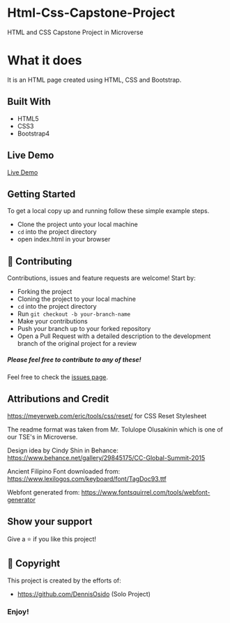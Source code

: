 # Html-Css-Capstone-Project
HTML and CSS Capstone Project in Microverse

# What it does
It is an HTML page created using HTML, CSS and Bootstrap.

## Built With
- HTML5
- CSS3
- Bootstrap4

## Live Demo

[Live Demo](https://raw.githack.com/DennisOsido/Html-Css-Capstone-Project/Feature/index.html)

## Getting Started

To get a local copy up and running follow these simple example steps.
- Clone the project unto your local machine
- `cd` into the project directory
- open index.html in your browser

## 🤝 Contributing

Contributions, issues and feature requests are welcome! Start by:
* Forking the project
* Cloning the project to your local machine
* `cd` into the project directory
* Run `git checkout -b your-branch-name`
* Make your contributions
* Push your branch up to your forked repository
* Open a Pull Request with a detailed description to the development branch of the original project for a review

##### Please feel free to contribute to any of these!

Feel free to check the [issues page](https://github.com/DennisOsido/Html-Css-Capstone-Project/issues).

## Attributions and Credit

https://meyerweb.com/eric/tools/css/reset/ for CSS Reset Stylesheet

The readme format was taken from Mr. Tolulope Olusakinin which is one of our TSE's in Microverse.

Design idea by Cindy Shin in Behance:
https://www.behance.net/gallery/29845175/CC-Global-Summit-2015

Ancient Filipino Font downloaded from: 
https://www.lexilogos.com/keyboard/font/TagDoc93.ttf

Webfont generated from:
https://www.fontsquirrel.com/tools/webfont-generator

## Show your support

Give a ⭐️ if you like this project!

## 📝 Copyright

This project is created by the efforts of:
- https://github.com/DennisOsido (Solo Project)

### Enjoy!